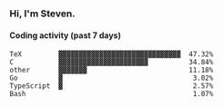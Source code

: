 ### Hi, I'm Steven.

#### Coding activity (past 7 days)
```
TeX         ▓▓▓▓▓▓▓▓▓▓▓▓▓▓▓▓▓▓▓▓▓▓▓▓▓▓▓▓▓▓  47.32%
C           ▓▓▓▓▓▓▓▓▓▓▓▓▓▓▓▓▓▓▓▓▓▓          34.84%
other       ▓▓▓▓▓▓▓                         11.18%
Go          ▓                                3.02%
TypeScript  ▓                                2.57%
Bash                                         1.07%
```
